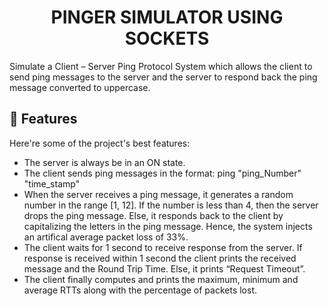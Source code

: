 <h1 align="center" id="title">PINGER SIMULATOR USING SOCKETS</h1>

<p id="description">Simulate a Client – Server Ping Protocol System which allows the client to send ping messages to the server and the server to respond back the ping message converted to uppercase.</p>

<h2>🧐 Features</h2>

Here're some of the project's best features:

*   The server is always be in an ON state.
*   The client sends ping messages in the format: ping "ping\_Number" "time\_stamp"
*   When the server receives a ping message, it generates a random number in the range [1, 12]. If the number is less than 4, then the server drops the ping message. Else, it responds back to the client by capitalizing the letters in the ping message. Hence, the system injects an artifical average packet loss of 33%.
*   The client waits for 1 second to receive response from the server. If response is received within 1 second the client prints the received message and the Round Trip Time. Else, it prints “Request Timeout”.
*   The client finally computes and prints the maximum, minimum and average RTTs along with the percentage of packets lost.